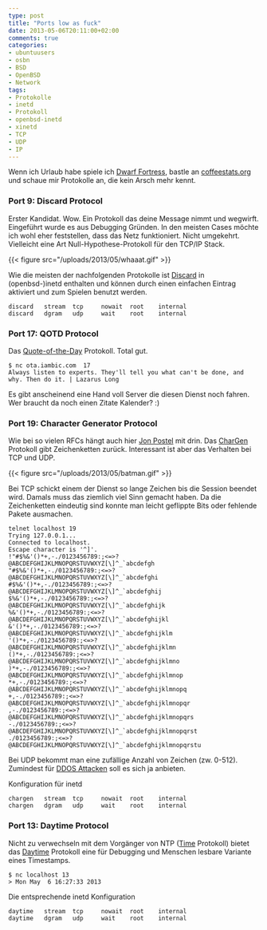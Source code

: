 ```yaml
---
type: post
title: "Ports low as fuck"
date: 2013-05-06T20:11:00+02:00
comments: true
categories:
- ubuntuusers
- osbn
- BSD
- OpenBSD
- Network
tags:
- Protokolle
- inetd
- Protokoll
- openbsd-inetd
- xinetd
- TCP
- UDP
- IP
---
```


Wenn ich Urlaub habe spiele ich [Dwarf Fortress](http://www.bay12games.com/dwarves/), bastle an
[coffeestats.org](coffeestats.org) und schaue mir Protokolle an, die kein
Arsch mehr kennt.

### Port 9: Discard Protocol

Erster Kandidat. Wow. Ein Protokoll das deine Message nimmt und wegwirft.
Eingeführt wurde es aus Debugging Gründen.  In den meisten Cases möchte ich
wohl eher feststellen, dass das Netz funktioniert. Nicht umgekehrt.
Vielleicht eine Art Null-Hypothese-Protokoll für den TCP/IP Stack.

{{< figure src="/uploads/2013/05/whaaat.gif" >}}

Wie die meisten der nachfolgenden Protokolle ist
[Discard](http://tools.ietf.org/html/rfc863) in (openbsd-)inetd enthalten
und können durch einen einfachen Eintrag aktiviert und zum Spielen benutzt
werden.

    discard   stream  tcp     nowait  root    internal
    discard   dgram   udp     wait    root    internal

### Port 17: QOTD Protocol

Das [Quote-of-the-Day](http://tools.ietf.org/html/rfc865) Protokoll. Total gut.

    $ nc ota.iambic.com  17
    Always listen to experts. They'll tell you what can't be done, and why. Then do it. | Lazarus Long

Es gibt anscheinend eine Hand voll Server die diesen Dienst noch fahren.
Wer braucht da noch einen Zitate Kalender? :)

### Port 19: Character Generator Protocol

Wie bei so vielen RFCs hängt auch hier [Jon Postel](http://en.wikipedia.org/wiki/Jon_Postel)
mit drin. Das [CharGen](http://tools.ietf.org/html/rfc864) Protokoll gibt Zeichenketten zurück.
Interessant ist aber das Verhalten bei TCP und UDP.

{{< figure src="/uploads/2013/05/batman.gif" >}}

Bei TCP schickt einem der Dienst so lange Zeichen bis die Session beendet wird.
Damals muss das ziemlich viel Sinn gemacht haben. Da die Zeichenketten
eindeutig sind konnte man leicht geflippte Bits oder fehlende Pakete ausmachen.

```
telnet localhost 19
Trying 127.0.0.1...
Connected to localhost.
Escape character is '^]'.
!"#$%&'()*+,-./0123456789:;<=>?@ABCDEFGHIJKLMNOPQRSTUVWXYZ[\]^_`abcdefgh
"#$%&'()*+,-./0123456789:;<=>?@ABCDEFGHIJKLMNOPQRSTUVWXYZ[\]^_`abcdefghi
#$%&'()*+,-./0123456789:;<=>?@ABCDEFGHIJKLMNOPQRSTUVWXYZ[\]^_`abcdefghij
$%&'()*+,-./0123456789:;<=>?@ABCDEFGHIJKLMNOPQRSTUVWXYZ[\]^_`abcdefghijk
%&'()*+,-./0123456789:;<=>?@ABCDEFGHIJKLMNOPQRSTUVWXYZ[\]^_`abcdefghijkl
&'()*+,-./0123456789:;<=>?@ABCDEFGHIJKLMNOPQRSTUVWXYZ[\]^_`abcdefghijklm
'()*+,-./0123456789:;<=>?@ABCDEFGHIJKLMNOPQRSTUVWXYZ[\]^_`abcdefghijklmn
()*+,-./0123456789:;<=>?@ABCDEFGHIJKLMNOPQRSTUVWXYZ[\]^_`abcdefghijklmno
)*+,-./0123456789:;<=>?@ABCDEFGHIJKLMNOPQRSTUVWXYZ[\]^_`abcdefghijklmnop
*+,-./0123456789:;<=>?@ABCDEFGHIJKLMNOPQRSTUVWXYZ[\]^_`abcdefghijklmnopq
+,-./0123456789:;<=>?@ABCDEFGHIJKLMNOPQRSTUVWXYZ[\]^_`abcdefghijklmnopqr
,-./0123456789:;<=>?@ABCDEFGHIJKLMNOPQRSTUVWXYZ[\]^_`abcdefghijklmnopqrs
-./0123456789:;<=>?@ABCDEFGHIJKLMNOPQRSTUVWXYZ[\]^_`abcdefghijklmnopqrst
./0123456789:;<=>?@ABCDEFGHIJKLMNOPQRSTUVWXYZ[\]^_`abcdefghijklmnopqrstu
```

Bei UDP bekommt man eine zufällige Anzahl von Zeichen (zw. 0-512). Zumindest
für [DDOS Attacken](https://isc.sans.edu/diary/A+Chargen-based+DDoS%3F+Chargen+is+still+a+thing%3F/15647) soll es sich ja anbieten.

Konfiguration für inetd

    chargen   stream  tcp     nowait  root    internal
    chargen   dgram   udp     wait    root    internal

### Port 13: Daytime Protocol

Nicht zu verwechseln mit dem Vorgänger von NTP ([Time](http://tools.ietf.org/html/rfc868) Protokoll)
bietet das [Daytime](http://tools.ietf.org/html/rfc867) Protokoll eine für
Debugging und Menschen lesbare Variante eines Timestamps.

    $ nc localhost 13
    > Mon May  6 16:27:33 2013

Die entsprechende inetd Konfiguration

    daytime   stream  tcp     nowait  root    internal
    daytime   dgram   udp     wait    root    internal

